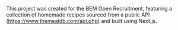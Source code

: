 This project was created for the BEM Open Recruitment, featuring a collection of homemade recipes sourced from a public API (https://www.themealdb.com/api.php) and built using Next.js.
